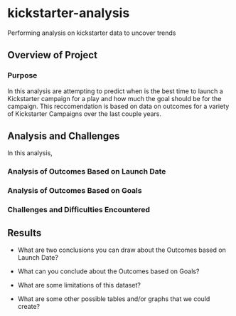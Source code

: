 # kickstarter-analysis
Performing analysis on kickstarter data to uncover trends 
## Overview of Project

### Purpose
In this analysis are attempting to predict when is the best time to launch a Kickstarter campaign for a play and how much the goal should be for the campaign. This reccomendation is based on data on outcomes for a variety of Kickstarter Campaigns over the last couple years.   

## Analysis and Challenges
In this analysis, 

### Analysis of Outcomes Based on Launch Date

### Analysis of Outcomes Based on Goals

### Challenges and Difficulties Encountered

## Results

- What are two conclusions you can draw about the Outcomes based on Launch Date?

- What can you conclude about the Outcomes based on Goals?

- What are some limitations of this dataset?

- What are some other possible tables and/or graphs that we could create?
